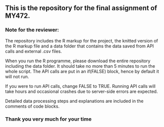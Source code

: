 ## This is the repository for the final assignment of MY472.

### Note for the reviewer:
The repository includes the R markup for the project, the knitted version of the R markup file and a data folder that contains the data saved from API calls and external .csv files.

When you run the R programme, please download the entire repository including the data folder. It should take no more than 5 minutes to run the whole script. The API calls are put in an if(FALSE) block, hence by default it will not run. 

If you were to run API calls, change FALSE to TRUE. Running API calls will take hours and occasional crashes due to server-side errors are expected.

Detailed data processing steps and explanations are included in the comments of code blocks.

### Thank you very much for your time
